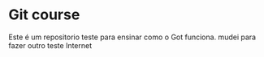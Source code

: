 # Git course
Este é um repositorio teste para ensinar como o Got funciona.
mudei para fazer outro teste
Internet
